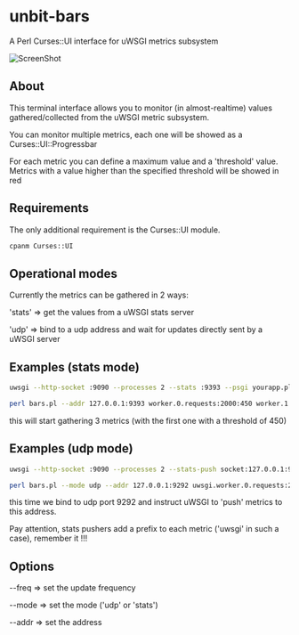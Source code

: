 unbit-bars
==========

A Perl Curses::UI interface for uWSGI metrics subsystem

![ScreenShot](https://raw.github.com/unbit/unbit-bars/master/screenshot.png)

About
-----

This terminal interface allows you to monitor (in almost-realtime) values gathered/collected from the uWSGI metric subsystem.

You can monitor multiple metrics, each one will be showed as a Curses::UI::Progressbar

For each metric you can define a maximum value and a 'threshold' value. Metrics with a value higher than the specified threshold
will be showed in red

Requirements
------------

The only additional requirement is the Curses::UI module.

```sh
cpanm Curses::UI
```

Operational modes
-----------------

Currently the metrics can be gathered in 2 ways:

'stats' => get the values from a uWSGI stats server

'udp' => bind to a udp address and wait for updates directly sent by a uWSGI server

Examples (stats mode)
---------------------

```sh
uwsgi --http-socket :9090 --processes 2 --stats :9393 --psgi yourapp.pl
```

```sh
perl bars.pl --addr 127.0.0.1:9393 worker.0.requests:2000:450 worker.1.requests:1000 worker.2.requests:1000
```

this will start gathering 3 metrics (with the first one with a threshold of 450)


Examples (udp mode)
-------------------

```sh
uwsgi --http-socket :9090 --processes 2 --stats-push socket:127.0.0.1:9292  --psgi yourapp.pl
```


```sh
perl bars.pl --mode udp --addr 127.0.0.1:9292 uwsgi.worker.0.requests:2000:450 uwsgi.worker.1.requests:1000 uwsgi.worker.2.requests:1000
```

this time we bind to udp port 9292 and instruct uWSGI to 'push' metrics to this address.

Pay attention, stats pushers add a prefix to each metric ('uwsgi' in such a case), remember it !!!

Options
-------

--freq => set the update frequency

--mode => set the mode ('udp' or 'stats')

--addr => set the address
